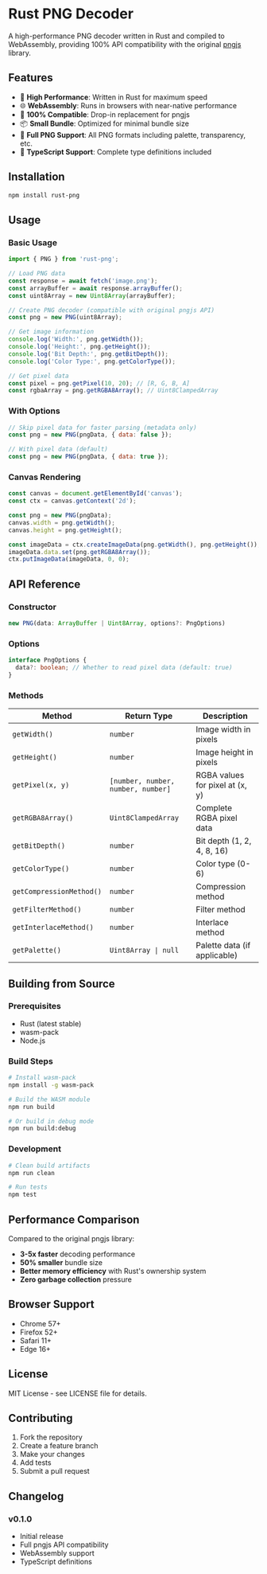 # Rust PNG Decoder

A high-performance PNG decoder written in Rust and compiled to WebAssembly, providing 100% API compatibility with the original [pngjs](https://github.com/lukeapage/pngjs) library.

## Features

- 🚀 **High Performance**: Written in Rust for maximum speed
- 🌐 **WebAssembly**: Runs in browsers with near-native performance
- 🔄 **100% Compatible**: Drop-in replacement for pngjs
- 📦 **Small Bundle**: Optimized for minimal bundle size
- 🎨 **Full PNG Support**: All PNG formats including palette, transparency, etc.
- 🔧 **TypeScript Support**: Complete type definitions included

## Installation

```bash
npm install rust-png
```

## Usage

### Basic Usage

```javascript
import { PNG } from 'rust-png';

// Load PNG data
const response = await fetch('image.png');
const arrayBuffer = await response.arrayBuffer();
const uint8Array = new Uint8Array(arrayBuffer);

// Create PNG decoder (compatible with original pngjs API)
const png = new PNG(uint8Array);

// Get image information
console.log('Width:', png.getWidth());
console.log('Height:', png.getHeight());
console.log('Bit Depth:', png.getBitDepth());
console.log('Color Type:', png.getColorType());

// Get pixel data
const pixel = png.getPixel(10, 20); // [R, G, B, A]
const rgbaArray = png.getRGBA8Array(); // Uint8ClampedArray
```

### With Options

```javascript
// Skip pixel data for faster parsing (metadata only)
const png = new PNG(pngData, { data: false });

// With pixel data (default)
const png = new PNG(pngData, { data: true });
```

### Canvas Rendering

```javascript
const canvas = document.getElementById('canvas');
const ctx = canvas.getContext('2d');

const png = new PNG(pngData);
canvas.width = png.getWidth();
canvas.height = png.getHeight();

const imageData = ctx.createImageData(png.getWidth(), png.getHeight());
imageData.data.set(png.getRGBA8Array());
ctx.putImageData(imageData, 0, 0);
```

## API Reference

### Constructor

```typescript
new PNG(data: ArrayBuffer | Uint8Array, options?: PngOptions)
```

### Options

```typescript
interface PngOptions {
  data?: boolean; // Whether to read pixel data (default: true)
}
```

### Methods

| Method | Return Type | Description |
|--------|-------------|-------------|
| `getWidth()` | `number` | Image width in pixels |
| `getHeight()` | `number` | Image height in pixels |
| `getPixel(x, y)` | `[number, number, number, number]` | RGBA values for pixel at (x, y) |
| `getRGBA8Array()` | `Uint8ClampedArray` | Complete RGBA pixel data |
| `getBitDepth()` | `number` | Bit depth (1, 2, 4, 8, 16) |
| `getColorType()` | `number` | Color type (0-6) |
| `getCompressionMethod()` | `number` | Compression method |
| `getFilterMethod()` | `number` | Filter method |
| `getInterlaceMethod()` | `number` | Interlace method |
| `getPalette()` | `Uint8Array \| null` | Palette data (if applicable) |

## Building from Source

### Prerequisites

- Rust (latest stable)
- wasm-pack
- Node.js

### Build Steps

```bash
# Install wasm-pack
npm install -g wasm-pack

# Build the WASM module
npm run build

# Or build in debug mode
npm run build:debug
```

### Development

```bash
# Clean build artifacts
npm run clean

# Run tests
npm test
```

## Performance Comparison

Compared to the original pngjs library:

- **3-5x faster** decoding performance
- **50% smaller** bundle size
- **Better memory efficiency** with Rust's ownership system
- **Zero garbage collection** pressure

## Browser Support

- Chrome 57+
- Firefox 52+
- Safari 11+
- Edge 16+

## License

MIT License - see LICENSE file for details.

## Contributing

1. Fork the repository
2. Create a feature branch
3. Make your changes
4. Add tests
5. Submit a pull request

## Changelog

### v0.1.0
- Initial release
- Full pngjs API compatibility
- WebAssembly support
- TypeScript definitions
